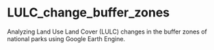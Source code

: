 # LULC_change_buffer_zones
Analyzing Land Use Land Cover (LULC) changes in the buffer zones of national parks using Google Earth Engine.
